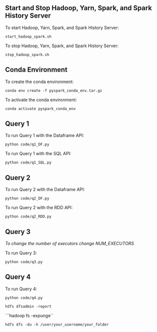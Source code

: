 ## Start and Stop Hadoop, Yarn, Spark, and Spark History Server

To start Hadoop, Yarn, Spark, and Spark History Server:

```start_hadoop_spark.sh```

To stop Hadoop, Yarn, Spark, and Spark History Server:

```stop_hadoop_spark.sh```

## Conda Environment

To create the conda environment:

```conda env create -f pyspark_conda_env.tar.gz```

To activate the conda environment:

```conda activate pyspark_conda_env```

## Query 1 

To run Query 1 with the Dataframe API:

```python code/q1_DF.py```

To run Query 1 with the SQL API:

```python code/q1_SQL.py```

## Query 2 

To run Query 2 with the Dataframe API:

```python code/q2_DF.py```

To run Query 2 with the RDD API:

```python code/q2_RDD.py```

## Query 3 

*To change the number of executors change NUM_EXECUTORS*

To run Query 3:

```python code/q3.py```

## Query 4 

To run Query 4:

```python code/q4.py```



 ```hdfs dfsadmin -report```

 ```hadoop fs -expunge``

 ```hdfs dfs -du -h /user/your_username/your_folder```